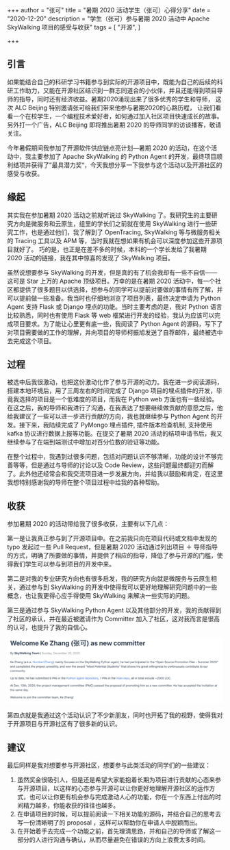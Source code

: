 +++
author = "张可"
title = "暑期 2020 活动学生（张可）心得分享"
date = "2020-12-20"
description = "学生（张可）参与暑期 2020 活动中 Apache SkyWalking 项目的感受与收获"
tags = [
    "开源",
]

+++

## 引言

如果能结合自己的科研学习书籍参与到实际的开源项目中，既能为自己的后续的科研工作助力，又能在开源社区结识到一群志同道合的小伙伴，并且还能得到项目导师的指导，同时还有经济收益。暑期2020涌现出来了很多优秀的学生和导师， 这次 ALC Beijing 特别邀请张可给我们带来他参与暑期2020的心路历程， 让我们看看一个在校学生，一个编程技术爱好者，如何通过加入社区项目快速成长的故事。另外打一个广告，ALC Beijing 即将推出暑期 2020 的导师同学的访谈播客，敬请关注。

今年暑假期间我参加了开源软件供应链点亮计划—暑期 2020 的活动，在这个活动中，我主要参加了 Apache SkyWalking 的 Python Agent 的开发，最终项目顺利结项并获得了”最具潜力奖“，今天我想分享一下我参与这个活动以及开源社区的感受与收获。  

##  缘起

其实我在参加暑期 2020 活动之前就听说过 SkyWalking 了。我研究生的主要研究方向是微服务和云原生，组里的学长们之前就在使用 SkyWalking 进行一些研究工作，也是通过他们，我了解到了 OpenTracing, SkyWalking 等与微服务相关的 Tracing 工具以及 APM 等，当时我就在想如果有机会可以深度参加这些开源项目就好了。 巧的是，也正是在差不多的时候，本科的一个学长发给了我暑期 2020 活动的链接，我在其中惊喜的发现了 SkyWalking 项目。

虽然说想要参与 SkyWalking 的开发，但是真的有了机会我却有一些不自信——这可是 Star 上万的 Apache 顶级项目。万幸的是在暑期 2020 活动中，每一个社区都提供了很多题目以供选择，想参与的同学可以提前对要做的事情有所了解，并可以提前做一些准备。我当时也仔细地浏览了项目列表，最终决定申请为 Python Agent 支持 Flask 或 Django 埋点的功能。当时主要考虑的是，我对 Python 语言比较熟悉，同时也有使用 Flask 等 web 框架进行开发的经验，我认为应该可以完成项目要求。为了能让心里更有底一些，我阅读了 Python Agent 的源码，写下了对项目需要做的工作的理解，并向项目的导师柯振旭发送了自荐邮件，最终被选中去完成这个项目。

## 过程

被选中后我很激动，也把这份激动化作了参与开源的动力。我在进一步阅读源码，搭建本地环境后，用了三周左右的时间完成了 Django 项目的埋点插件的开发，毕竟我选择的项目是一个低难度的项目，而我在 Python web 方面也有一些经验。在这之后，我的导师和我进行了沟通，在我表达了想要继续做贡献的意愿之后，他给我建议了一些可以进一步进行贡献的方向，我也就继续参与 Python Agent 的开发。接下来，我陆续完成了 PyMongo 埋点插件, 插件版本检查机制, 支持使用 kafka 协议进行数据上报等功能。在提交了暑期 2020 活动的结项申请书后，我又继续参与了在端到端测试中增加对百分位数的验证等功能。

在整个过程中，我遇到过很多问题，包括对问题认识不够清晰，功能的设计不够完善等等，但是通过与导师的讨论以及 Code Review，这些问题最终都迎刃而解了。此外他还经常会和我交流项目进一步发展方向，并给我以鼓励和肯定，在这里我想特别感谢我的导师在整个项目过程中给我的各种帮助。

## 收获

参加暑期 2020 的活动带给我了很多收获，主要有以下几点：

第一是让我真正参与到了开源项目中。在之前我只向在项目代码或文档中发现的 typo 发起过一些 Pull Request，但是暑期 2020 活动通过列出项目 ＋ 导师指导的方式，明确了所要做的事情，并提供了相应的指导，降低了参与开源的门槛，使得我们学生可以参与到项目的开发中来。

第二是对我的专业研究方向也有很多启发，我的研究方向就是微服务与云原生相关，通过参与到 SkyWalking 的开发中使得我可以更好地理解研究问题中的一些概念，也让我更得心应手得使用 SkyWalking 来解决一些实际的问题。

第三是通过参与 SkyWalking Python Agent 以及其他部分的开发，我的贡献得到了社区的承认，并在最近被邀请作为 Committer 加入了社区，这对我而言是很高的认可，也提升了我的自信心。

![committer](../images/summer2020_activity_sharing2/committer.png)

第四点就是我通过这个活动认识了不少新朋友，同时也开拓了我的视野，使得我对于开源项目与开源社区有了很多新的认识。

## 建议

最后同样是我对想要参与开源社区，想要参与此类活动的同学们的一些建议：

1. 虽然奖金很吸引人，但是还是希望大家能抱着长期为项目进行贡献的心态来参与开源项目，以这样的心态参与开源可以让你更好地理解开源社区的运作方式，也可以让你更有机会参与完成激动人心的功能，你在一个东西上付出的时间精力越多，你能收获的往往也越多。
2. 在申请项目的时候，可以提前阅读一下相关功能的源码，并结合自己的思考去写一份清晰明了的 proposal ，这样可以帮助你在申请人中脱颖而出。
3. 在开始着手去完成一个功能之前，首先理清思路，并和自己的导师或了解这一部分的人进行沟通与确认，从而尽量避免在错误的方向上浪费太多时间。

